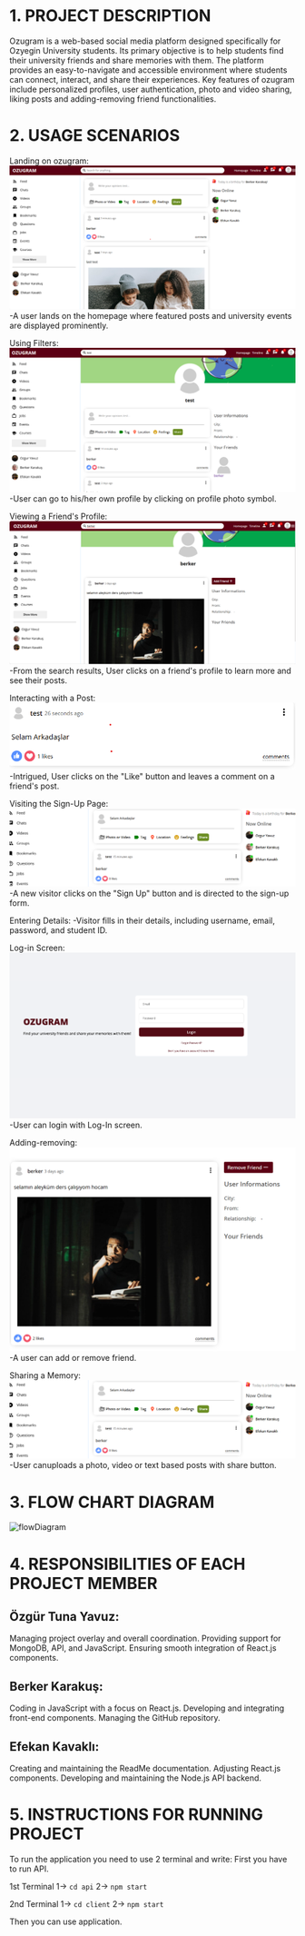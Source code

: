  # 1. PROJECT DESCRIPTION
Ozugram is a web-based social media platform designed specifically for Ozyegin University students. Its primary objective is to help students find their university friends and share memories with them. The platform provides an easy-to-navigate and accessible environment where students can connect, interact, and share their experiences. Key features of ozugram include personalized profiles, user authentication, photo and video sharing, liking posts and adding-removing friend functionalities.

# 2. USAGE SCENARIOS

Landing on ozugram:
![alt text](image-2.png)
-A user lands on the homepage where featured posts and university events are displayed prominently.

Using Filters:
![alt text](image-3.png)
-User can go to his/her own profile by clicking on profile photo symbol.

Viewing a Friend's Profile:
![alt text](profile-1.png)
-From the search results, User clicks on a friend's profile to learn more and see their posts.

Interacting with a Post:
![alt text](image-1.png)
-Intrigued, User clicks on the "Like" button and leaves a comment on a friend's post.


Visiting the Sign-Up Page:
![alt text](<image (4)-2.png>)
-A new visitor clicks on the "Sign Up" button and is directed to the sign-up form.

Entering Details:
-Visitor fills in their details, including username, email, password, and student ID.

Log-in Screen:
![alt text](image-4.png)
-User can login with Log-In screen.


Adding-removing:
![alt text](remove-1.png)
-A user can add or remove friend.

Sharing a Memory:
![alt text](<image (4)-1.png>)
-User canuploads a photo, video or text based posts with share button.

# 3. FLOW CHART DIAGRAM


![flowDiagram](https://github.com/OzgurTY/cs391-project2/assets/104658888/a35d766c-240c-480f-af08-2d7bb4afc60f)

# 4. RESPONSIBILITIES OF EACH PROJECT MEMBER
## Özgür Tuna Yavuz:

Managing project overlay and overall coordination.
Providing support for MongoDB, API, and JavaScript.
Ensuring smooth integration of React.js components.

## Berker Karakuş:
Coding in JavaScript with a focus on React.js.
Developing and integrating front-end components.
Managing the GitHub repository.

## Efekan Kavaklı:
Creating and maintaining the ReadMe documentation.
Adjusting React.js components.
Developing and maintaining the Node.js API backend.


# 5. INSTRUCTIONS FOR RUNNING PROJECT

To run the application you need to use 2 terminal and write:
First you have to run API.

1st Terminal
1-> `cd api`
2-> `npm start`


2nd Terminal
1-> `cd client`
2-> `npm start`

Then you can use application.


